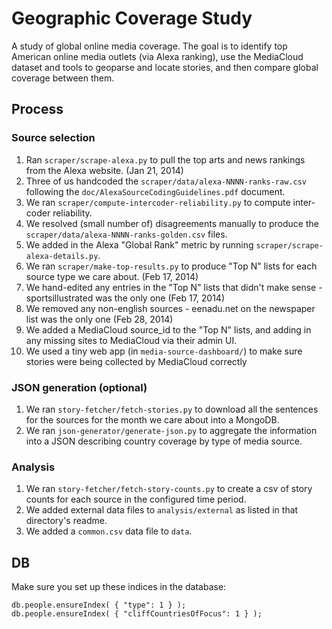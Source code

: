 Geographic Coverage Study
=========================

A study of global online media coverage.  The goal is to identify top American online media outlets 
(via Alexa ranking), use the MediaCloud dataset and tools to geoparse and locate stories, and then compare
global coverage between them.

Process
-------

### Source selection

1. Ran `scraper/scrape-alexa.py` to pull the top arts and news rankings from the Alexa website. (Jan 21, 2014)
2. Three of us handcoded the `scraper/data/alexa-NNNN-ranks-raw.csv` following the `doc/AlexaSourceCodingGuidelines.pdf` document.
3. We ran `scraper/compute-intercoder-reliability.py` to compute inter-coder reliability.
4. We resolved (small number of) disagreements manually to produce the `scraper/data/alexa-NNNN-ranks-golden.csv` files.
5. We added in the Alexa "Global Rank" metric by running `scraper/scrape-alexa-details.py`.
6. We ran `scraper/make-top-results.py` to produce "Top N" lists for each source type we care about. (Feb 17, 2014)
7. We hand-edited any entries in the "Top N" lists that didn't make sense - sportsillustrated was the only one (Feb 17, 2014)
8. We removed any non-english sources - eenadu.net on the newspaper list was the only one (Feb 28, 2014)
9. We added a MediaCloud source_id to the "Top N" lists, and adding in any missing sites to MediaCloud via their admin UI.
10. We used a tiny web app (in `media-source-dashboard/`) to make sure stories were being collected by MediaCloud correctly

### JSON generation (optional)

1. We ran `story-fetcher/fetch-stories.py` to download all the sentences for the sources for the month we care about into a MongoDB.
2. We ran `json-generator/generate-json.py` to aggregate the information into a JSON describing country coverage by type of media source.

### Analysis
1. We ran `story-fetcher/fetch-story-counts.py` to create a csv of story counts for each source in the configured time period.
2. We added external data files to `analysis/external` as listed in that directory's readme.
3. We added a `common.csv` data file to `data`.

DB
--

Make sure you set up these indices in the database:
```
db.people.ensureIndex( { "type": 1 } );
db.people.ensureIndex( { "cliffCountriesOfFocus": 1 } );
```
